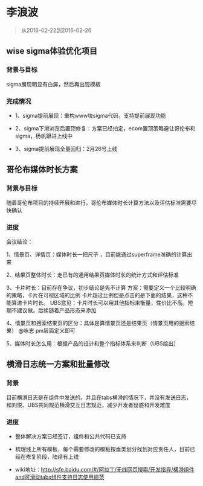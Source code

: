 # 李浪波

> 从2016-02-22到2016-02-26

## wise sigma体验优化项目

### 背景与目标

sigma展现明显有白屏，然后再出现模板

### 完成情况

* 1、sigma提前展现：重构www块sigma代码，支持提前展现功能

* 2、sigma下滑浏览后置顶修复：方案已经拍定，ecom置顶策略避让哥伦布和sigma，杨帆跟进上线中

* 3、sigma提前展现全量回归：2月26号上线


## 哥伦布媒体时长方案

### 背景与目标

随着哥伦布项目的持续开展和进行，哥伦布媒体时长计算方法以及评估标准需要尽快确认

### 进度

会议结论：

1、情景页、详情页：媒体时长一把尺子 ，目前能通过superframe准确的计算出来

2、结果页整体时长：走已有的通用结果页媒体时长的统计方式和评估标准

3、卡片时长：目前存在争议，初步结论是先不计算
方案：需要定义一个比较明确的策略，卡片在可视区域的比例  卡片超过比例但是点击的是下面的结果，这种不能算进卡片时长。
                           UBS意见：卡片时长可以用其他指标来衡量，性价比不高。短期不建议做。后续随着产品形态来添加

4、情景页和搜索结果页的区分：具体是算情景页还是结果页（情景页用的搜索结果）  @咏志 pm层面定义即可

5、媒体时长怎么用：根据产品的设计和整个指标体系来判断（UBS给出）



## 横滑日志统一方案和批量修改

### 背景

目前横滑日志是在组件中发送的，并且在tabs横滑的情况下，并没有发送日志，和刘悦、UBS共同规范横滑交互日志规范，减少开发者疑惑和开发难度

### 进度

* 整体解决方案已经签订，组件和公共代码已支持

* 梳理线上所有模板，每个需要修改的模板按垂类划分找到对应责任人，目前已经在修复阶段，陆续有上线

* wiki地址：http://sfe.baidu.com/#/阿拉丁/无线网页搜索/开发指导/横滑组件and可滑动tabs组件支持日志使用规范


